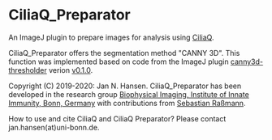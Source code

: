 # CiliaQ_Preparator
An ImageJ plugin to prepare images for analysis using [CiliaQ](https://github.com/hansenjn/CiliaQ).

CiliaQ_Preparator offers the segmentation method "CANNY 3D". This function was implemented based on code from the ImageJ plugin [canny3d-thresholder](https://github.com/sRassmann/canny3d-thresholder) verion [v0.1.0](https://github.com/sRassmann/canny3d-thresholder/releases/tag/0.1.0).

Copyright (C) 2019-2020: Jan N. Hansen. CiliaQ_Preparator has been developed in the research group [Biophysical Imaging, Institute of Innate Immunity, Bonn, Germany](http://www.iii.uni-bonn.de/en/wachten_lab/) with contributions from [Sebastian Raßmann](https://github.com/sRassmann).

How to use and cite CiliaQ and CiliaQ Preparator? Please contact jan.hansen(at)uni-bonn.de.
